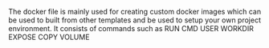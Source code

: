 The docker file is mainly used for creating custom docker images which can be used to built from other templates and be used to setup your own project environment.
It consists of commands such as 
RUN
CMD
USER
WORKDIR
EXPOSE
COPY
VOLUME 
